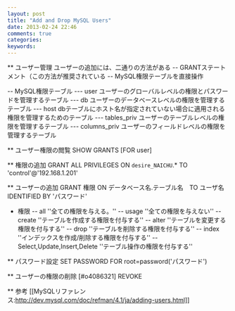 ```yaml
---
layout: post
title: "Add and Drop MySQL Users"
date: 2013-02-24 22:46
comments: true
categories: 
keywords:
---
```


** ユーザー管理
ユーザーの追加には、二通りの方法がある
-- GRANTステートメント（この方法が推奨されている
-- MySQL権限テーブルを直接操作

-- MySQL権限テーブル
--- user ユーザーのグローバルレベルの権限とパスワードを管理するテーブル
--- db ユーザーのデータベースレベルの権限を管理するテーブル
--- host dbテーブルにホスト名が指定されていない場合に適用される権限を管理するためのテーブル
--- tables_priv ユーザーのテーブルレベルの権限を管理するテーブル
--- columns_priv ユーザーのフィールドレベルの権限を管理するテーブル


** ユーザー権限の閲覧
 SHOW GRANTS [FOR user]

** 権限の追加
 GRANT ALL PRIVILEGES ON `desire_NAICHU`.* TO 'control'@'192.168.1.201'   

** ユーザーの追加
GRANT 権限 ON データベース名.テーブル名　TO ユーザ名 IDENTIFIED BY 'パスワード'

- 権限
-- all ''全ての権限を与える。''
-- usage ''全ての権限を与えない''
-- create ''テーブルを作成する権限を付与する''
-- alter ''テーブルを変更する権限を付与する''
-- drop ''テーブルを削除する権限を付与する''
-- index ''インデックスを作成/削除する権限を付与する''
-- Select,Update,Insert,Delete ''テーブル操作の権限を付与する''

** パスワード設定
SET PASSWORD FOR root=password('パスワード')

** ユーザーの権限の削除 [#o4086321]
REVOKE

** 参考
[[MySQLリファレンス:http://dev.mysql.com/doc/refman/4.1/ja/adding-users.html]]

